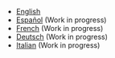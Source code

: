 * [English](en)
* [Español](es) \(Work in progress\)
* [French](fr) \(Work in progress\)
* [Deutsch](de) \(Work in progress\)
* [Italian](it) \(Work in progress\)

